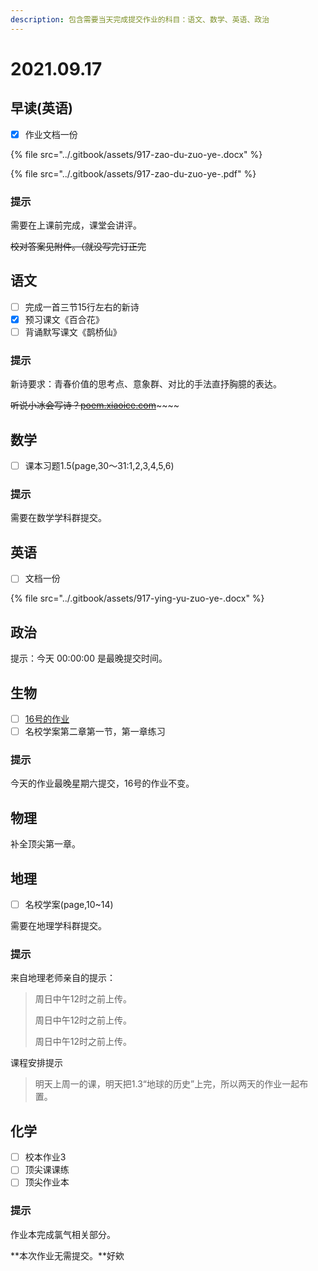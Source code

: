 ```yaml
---
description: 包含需要当天完成提交作业的科目：语文、数学、英语、政治
---
```


# 2021.09.17

## 早读\(英语\)

* [x] 作业文档一份

{% file src="../.gitbook/assets/917-zao-du-zuo-ye-.docx" %}

{% file src="../.gitbook/assets/917-zao-du-zuo-ye-.pdf" %}

### 提示

需要在上课前完成，课堂会讲评。

~~校对答案见附件。（就没写完订正完~~

## 语文

* [ ] 完成一首三节15行左右的新诗
* [x] 预习课文《百合花》
* [ ] 背诵默写课文《鹊桥仙》

### 提示

新诗要求：青春价值的思考点、意象群、对比的手法直抒胸臆的表达。

~~听说小冰会写诗？~~[~~poem.xiaoice.com~~](https://poem.xiaoice.com)~~~~

## 数学

* [ ] 课本习题1.5\(page,30～31:1,2,3,4,5,6\)

### 提示

需要在数学学科群提交。

## 英语

* [ ] 文档一份

{% file src="../.gitbook/assets/917-ying-yu-zuo-ye-.docx" %}

## 政治

提示：今天 00:00:00 是最晚提交时间。

## 生物

* [ ] [16号的作业](https://yuioto.gitbook.io/homework/zuo-ye-dan/2021.09.16#sheng-wu)
* [ ] 名校学案第二章第一节，第一章练习

### 提示

今天的作业最晚星期六提交，16号的作业不变。

## 物理

补全顶尖第一章。

## 地理

* [ ] 名校学案\(page,10~14\)

需要在地理学科群提交。

### 提示

来自地理老师亲自的提示：

> 周日中午12时之前上传。 
>
> 周日中午12时之前上传。 
>
> 周日中午12时之前上传。

课程安排提示

> 明天上周一的课，明天把1.3“地球的历史”上完，所以两天的作业一起布置。

## 化学

* [ ] 校本作业3
* [ ] 顶尖课课练
* [ ] 顶尖作业本

### 提示

作业本完成氯气相关部分。

**本次作业无需提交。**好欸


